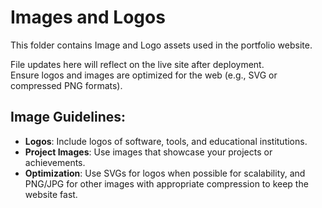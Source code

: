 #  Images and Logos

This folder contains Image and Logo assets used in the portfolio website.

File updates here will reflect on the live site after deployment.  
Ensure logos and images are optimized for the web (e.g., SVG or compressed PNG formats).

## Image Guidelines:
- **Logos**: Include logos of software, tools, and educational institutions.
- **Project Images**: Use images that showcase your projects or achievements.
- **Optimization**: Use SVGs for logos when possible for scalability, and PNG/JPG for other images with appropriate compression to keep the website fast.

